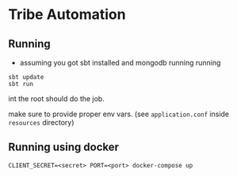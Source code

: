 # Tribe Automation

## Running

- assuming you got sbt installed and mongodb running running

```
sbt update
sbt run
```

int the root should do the job.

make sure to provide proper env vars. (see `application.conf` inside `resources` directory)

## Running using docker

```
CLIENT_SECRET=<secret> PORT=<port> docker-compose up
```
